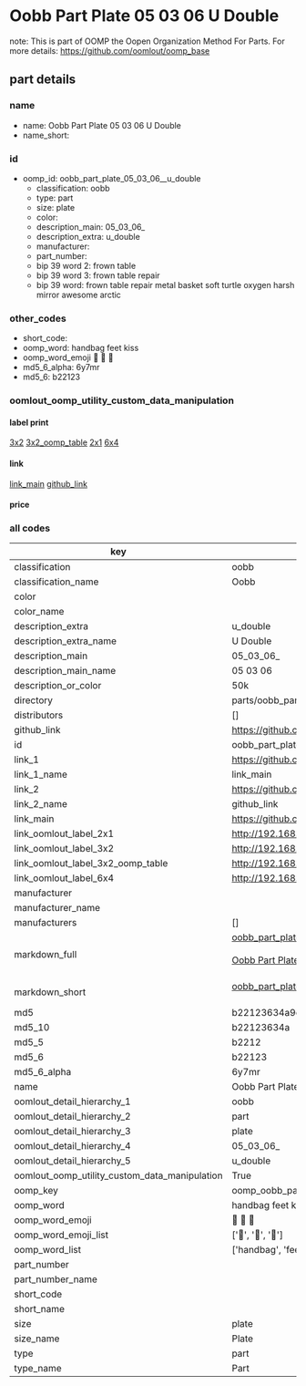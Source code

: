 # Oobb Part Plate 05 03 06  U Double  

note: This is part of OOMP the Oopen Organization Method For Parts. For more details: https://github.com/oomlout/oomp_base

##  part details





### name
* name: Oobb Part Plate 05 03 06  U Double
* name_short: 
### id
* oomp_id: oobb_part_plate_05_03_06__u_double
  * classification: oobb
  * type: part
  * size: plate
  * color: 
  * description_main: 05_03_06_
  * description_extra: u_double
  * manufacturer: 
  * part_number: 
  * bip 39 word 2: frown table
  * bip 39 word 3: frown table repair
  * bip 39 word: frown table repair metal basket soft turtle oxygen harsh mirror awesome arctic

### other_codes
* short_code: 
* oomp_word: handbag feet kiss
* oomp_word_emoji :handbag: :feet: :kiss:
* md5_6_alpha: 6y7mr
* md5_6: b22123






### oomlout_oomp_utility_custom_data_manipulation
#### label print
[3x2](http://192.168.1.245:1112/?label=oomp%206y7mr)
[3x2_oomp_table](http://192.168.1.107:1112/?label=oomp%206y7mr)
[2x1](http://192.168.1.242:1112/?label=oomp%206y7mr)
[6x4](http://192.168.1.55:1112/?label=oomp%206y7mr)    

#### link

[link_main](https://github.com/oomlout/oomlout_oomp_current_version_messy/tree/main/parts/oobb_part_plate_05_03_06__u_double) [github_link](https://github.com/oomlout/oomlout_oomp_part_src/tree/main/parts/oobb_part_plate_05_03_06__u_double)                             

#### price







### all codes 
| key | value |  
| --- | --- |  
| classification | oobb |  
| classification_name | Oobb |  
| color |  |  
| color_name |  |  
| description_extra | u_double |  
| description_extra_name | U Double |  
| description_main | 05_03_06_ |  
| description_main_name | 05 03 06  |  
| description_or_color | 50k |  
| directory | parts/oobb_part_plate_05_03_06__u_double |  
| distributors | [] |  
| github_link | https://github.com/oomlout/oomlout_oomp_part_src/tree/main/parts/oobb_part_plate_05_03_06__u_double |  
| id | oobb_part_plate_05_03_06__u_double |  
| link_1 | https://github.com/oomlout/oomlout_oomp_current_version_messy/tree/main/parts/oobb_part_plate_05_03_06__u_double |  
| link_1_name | link_main |  
| link_2 | https://github.com/oomlout/oomlout_oomp_part_src/tree/main/parts/oobb_part_plate_05_03_06__u_double |  
| link_2_name | github_link |  
| link_main | https://github.com/oomlout/oomlout_oomp_current_version_messy/tree/main/parts/oobb_part_plate_05_03_06__u_double |  
| link_oomlout_label_2x1 | http://192.168.1.242:1112/?label=oomp%206y7mr |  
| link_oomlout_label_3x2 | http://192.168.1.245:1112/?label=oomp%206y7mr |  
| link_oomlout_label_3x2_oomp_table | http://192.168.1.107:1112/?label=oomp%206y7mr |  
| link_oomlout_label_6x4 | http://192.168.1.55:1112/?label=oomp%206y7mr |  
| manufacturer |  |  
| manufacturer_name |  |  
| manufacturers | [] |  
| markdown_full | [oobb_part_plate_05_03_06__u_double](https://github.com/oomlout/oomlout_oomp_current_version_messy/tree/main/parts/oobb_part_plate_05_03_06__u_double)<br>[](https://github.com/oomlout/oomlout_oomp_current_version_messy/tree/main/parts/oobb_part_plate_05_03_06__u_double)<br>[Oobb Part Plate 05 03 06  U Double](https://github.com/oomlout/oomlout_oomp_current_version_messy/tree/main/parts/oobb_part_plate_05_03_06__u_double)<br><br> |  
| markdown_short | [oobb_part_plate_05_03_06__u_double](https://github.com/oomlout/oomlout_oomp_current_version_messy/tree/main/parts/oobb_part_plate_05_03_06__u_double)<br><br> |  
| md5 | b22123634a9e5d5f390998c16d373aec |  
| md5_10 | b22123634a |  
| md5_5 | b2212 |  
| md5_6 | b22123 |  
| md5_6_alpha | 6y7mr |  
| name | Oobb Part Plate 05 03 06  U Double |  
| oomlout_detail_hierarchy_1 | oobb |  
| oomlout_detail_hierarchy_2 | part |  
| oomlout_detail_hierarchy_3 | plate |  
| oomlout_detail_hierarchy_4 | 05_03_06_ |  
| oomlout_detail_hierarchy_5 | u_double |  
| oomlout_oomp_utility_custom_data_manipulation | True |  
| oomp_key | oomp_oobb_part_plate_05_03_06__u_double |  
| oomp_word | handbag feet kiss |  
| oomp_word_emoji | :handbag: :feet: :kiss: |  
| oomp_word_emoji_list | [':handbag:', ':feet:', ':kiss:'] |  
| oomp_word_list | ['handbag', 'feet', 'kiss'] |  
| part_number |  |  
| part_number_name |  |  
| short_code |  |  
| short_name |  |  
| size | plate |  
| size_name | Plate |  
| type | part |  
| type_name | Part |  
